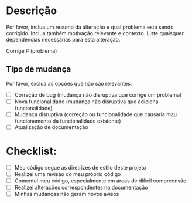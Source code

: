 # Descrição

Por favor, inclua um resumo da alteração e qual problema está sendo corrigido. Inclua também motivação relevante e contexto. Liste quaisquer dependências necessárias para esta alteração.

Corrige # (problema)

## Tipo de mudança

Por favor, exclua as opções que não são relevantes.

- [ ] Correção de bug (mudança não disruptiva que corrige um problema)
- [ ] Nova funcionalidade (mudança não disruptiva que adiciona funcionalidade)
- [ ] Mudança disruptiva (correção ou funcionalidade que causaria mau funcionamento da funcionalidade existente)
- [ ] Atualização de documentação

# Checklist:

- [ ] Meu código segue as diretrizes de estilo deste projeto
- [ ] Realizei uma revisão do meu próprio código
- [ ] Comentei meu código, especialmente em áreas de difícil compreensão
- [ ] Realizei alterações correspondentes na documentação
- [ ] Minhas mudanças não geram novos avisos